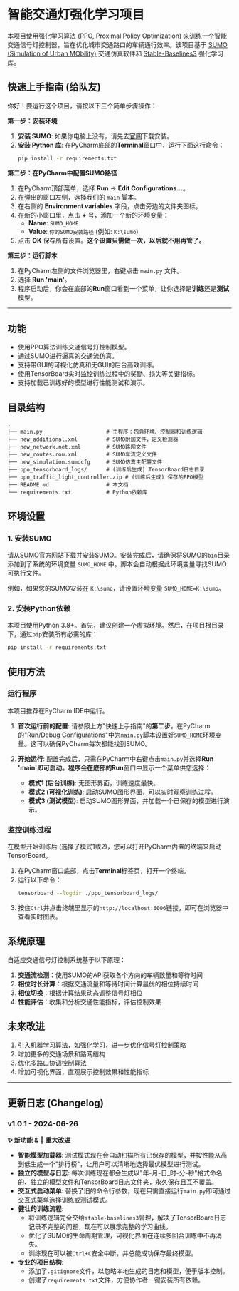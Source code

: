 # 智能交通灯强化学习项目

本项目使用强化学习算法 (PPO, Proximal Policy Optimization) 来训练一个智能交通信号灯控制器，旨在优化城市交通路口的车辆通行效率。该项目基于 [SUMO (Simulation of Urban MObility)](https://www.eclipse.org/sumo/) 交通仿真软件和 [Stable-Baselines3](https://stable-baselines3.readthedocs.io/) 强化学习库。

## 快速上手指南 (给队友)

你好！要运行这个项目，请按以下三个简单步骤操作：

**第一步：安装环境**

1.  **安装 SUMO**: 如果你电脑上没有，请先去[官网](https://www.eclipse.org/sumo/docs/Downloads.php)下载安装。
2.  **安装 Python 库**: 在PyCharm底部的**Terminal**窗口中，运行下面这行命令：
    ```bash
    pip install -r requirements.txt
    ```

**第二步：在PyCharm中配置SUMO路径**

1.  在PyCharm顶部菜单，选择 **Run** -> **Edit Configurations...**。
2.  在弹出的窗口左侧，选择我们的 `main` 脚本。
3.  在右侧的 **Environment variables** 字段，点击旁边的文件夹图标。
4.  在新的小窗口里，点击 **+** 号，添加一个新的环境变量：
    -   **Name**: `SUMO_HOME`
    -   **Value**: `你的SUMO安装路径` (例如: `K:\sumo`)
5.  点击 **OK** 保存所有设置。**这个设置只需做一次，以后就不用再管了。**

**第三步：运行脚本**

1.  在PyCharm左侧的文件浏览器里，右键点击 `main.py` 文件。
2.  选择 **Run 'main'**。
3.  程序启动后，你会在底部的**Run**窗口看到一个菜单，让你选择是**训练**还是**测试**模型。

---

## 功能
- 使用PPO算法训练交通信号灯控制模型。
- 通过SUMO进行逼真的交通流仿真。
- 支持带GUI的可视化仿真和无GUI的后台高效训练。
- 使用TensorBoard实时监控训练过程中的奖励、损失等关键指标。
- 支持加载已训练好的模型进行性能测试和演示。

## 目录结构
```
.
├── main.py                    # 主程序：包含环境、控制器和训练逻辑
├── new_additional.xml         # SUMO附加文件，定义检测器
├── new_network.net.xml        # SUMO路网文件
├── new_routes.rou.xml         # SUMO车流定义文件
├── new_simulation.sumocfg     # SUMO仿真主配置文件
├── ppo_tensorboard_logs/      # (训练后生成) TensorBoard日志目录
├── ppo_traffic_light_controller.zip # (训练后生成) 保存的PPO模型
├── README.md                  # 本文档
└── requirements.txt           # Python依赖库
```

## 环境设置

### 1. 安装SUMO
请从[SUMO官方网站](https://www.eclipse.org/sumo/docs/Downloads.php)下载并安装SUMO。安装完成后，请确保将SUMO的`bin`目录添加到了系统的环境变量 `SUMO_HOME` 中。脚本会自动根据此环境变量寻找SUMO可执行文件。

例如，如果您的SUMO安装在 `K:\sumo`，请设置环境变量 `SUMO_HOME=K:\sumo`。

### 2. 安装Python依赖
本项目使用Python 3.8+。首先，建议创建一个虚拟环境。然后，在项目根目录下，通过`pip`安装所有必需的库：
```bash
pip install -r requirements.txt
```

## 使用方法

### 运行程序
本项目推荐在PyCharm IDE中运行。

1.  **首次运行前的配置**:
    请参照上方"快速上手指南"的**第二步**，在PyCharm的"Run/Debug Configurations"中为`main.py`脚本设置好`SUMO_HOME`环境变量。这可以确保PyCharm每次都能找到SUMO。

2.  **开始运行**:
    配置完成后，只需在PyCharm中右键点击`main.py`并选择**Run 'main'**即可启动。程序会在底部的**Run**窗口中显示一个菜单供您选择：
    - **模式1 (后台训练)**: 无图形界面，训练速度最快。
    - **模式2 (可视化训练)**: 启动SUMO图形界面，可以实时观察训练过程。
    - **模式3 (测试模型)**: 启动SUMO图形界面，并加载一个已保存的模型进行演示。

### 监控训练过程
在模型开始训练后 (选择了模式1或2)，您可以打开PyCharm内置的终端来启动TensorBoard。

1.  在PyCharm窗口底部，点击**Terminal**标签页，打开一个终端。
2.  运行以下命令：
    ```bash
    tensorboard --logdir ./ppo_tensorboard_logs/
    ```
3.  按住`Ctrl`并点击终端里显示的`http://localhost:6006`链接，即可在浏览器中查看实时图表。

## 系统原理

自适应交通信号灯控制系统基于以下原理：

1. **交通流检测**：使用SUMO的API获取各个方向的车辆数量和等待时间
2. **相位时长计算**：根据交通流量和等待时间计算最优的相位持续时间
3. **相位切换**：根据计算结果动态调整信号灯相位
4. **性能评估**：收集和分析交通性能指标，评估控制效果

## 未来改进

1. 引入机器学习算法，如强化学习，进一步优化信号灯控制策略
2. 增加更多的交通场景和路网结构
3. 优化多路口协调控制算法
4. 增加可视化界面，直观展示控制效果和性能指标 

---

## 更新日志 (Changelog)

### **v1.0.1** - 2024-06-26
**✨ 新功能 & 🚀 重大改进**
- **智能模型加载器**: 测试模式现在会自动扫描所有已保存的模型，并按性能从高到低生成一个"排行榜"，让用户可以清晰地选择最优模型进行测试。
- **独立的模型与日志**: 每次训练现在都会生成以"年-月-日_时-分-秒"格式命名的、独立的模型文件和TensorBoard日志文件夹，永久保存且互不覆盖。
- **交互式启动菜单**: 替换了旧的命令行参数，现在只需直接运行`main.py`即可通过交互式菜单选择训练或测试模式。
- **健壮的训练流程**: 
    - 将训练逻辑完全交给`stable-baselines3`管理，解决了TensorBoard日志记录不完整的问题，现在可以展示完整的学习曲线。
    - 优化了SUMO的生命周期管理，可视化界面在连续多回合训练中不再消失。
    - 训练现在可以被`Ctrl+C`安全中断，并总能成功保存最终模型。
- **专业的项目结构**:
    - 添加了`.gitignore`文件，以忽略本地生成的日志和模型，便于版本控制。
    - 创建了`requirements.txt`文件，方便协作者一键安装所有依赖。 